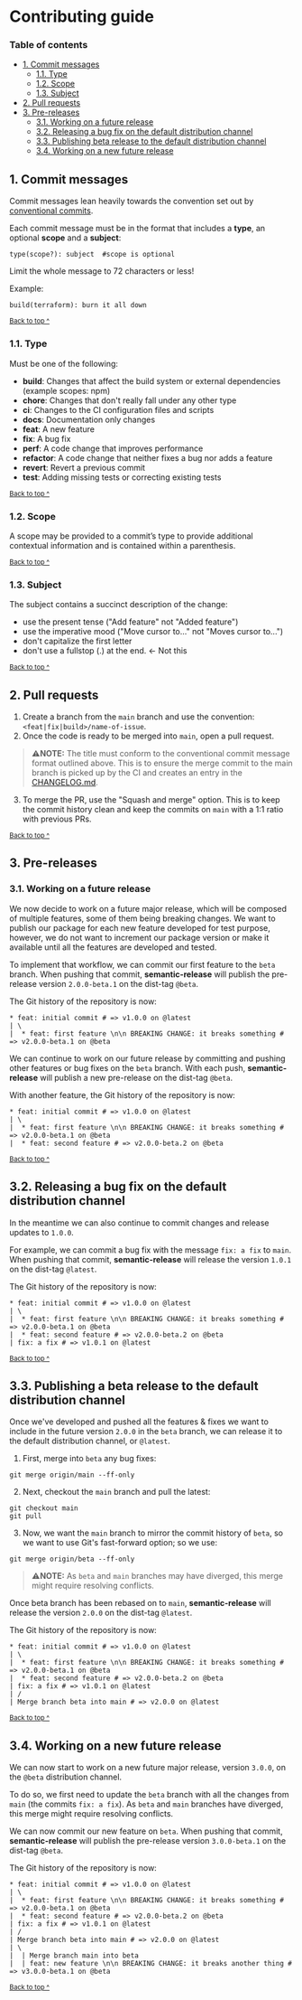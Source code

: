 # Contributing guide

### Table of contents

* [1. Commit messages](#1-commit-messages)
  - [1.1. Type](#11-type)
  - [1.2. Scope](#12-scope)
  - [1.3. Subject](#13-subject)
* [2. Pull requests](#2-pull-requests)
* [3. Pre-releases](#3-pre-releases)
  - [3.1. Working on a future release](#31-working-on-a-future-release)
  - [3.2. Releasing a bug fix on the default distribution channel](#32-releasing-a-bug-fix-on-the-default-distribution-channel)
  - [3.3. Publishing beta release to the default distribution channel](#33-publishing-a-beta-release-to-the-default-distribution-channel)
  - [3.4. Working on a new future release](#34-working-on-a-new-future-release)

## 1. Commit messages

Commit messages lean heavily towards the convention set out by [conventional commits](https://www.conventionalcommits.org).

Each commit message must be in the format that includes a **type**, an optional **scope** and a **subject**:
```
type(scope?): subject  #scope is optional
```

Limit the whole message to 72 characters or less!

Example:

```
build(terraform): burn it all down
```

<sup>[Back to top ^][table-of-contents]</sup>

### 1.1. Type

Must be one of the following:

* **build**: Changes that affect the build system or external dependencies (example scopes: npm)
* **chore**: Changes that don't really fall under any other type
* **ci**: Changes to the CI configuration files and scripts
* **docs**: Documentation only changes
* **feat**: A new feature
* **fix**: A bug fix
* **perf**: A code change that improves performance
* **refactor**: A code change that neither fixes a bug nor adds a feature
* **revert**: Revert a previous commit
* **test**: Adding missing tests or correcting existing tests

<sup>[Back to top ^][table-of-contents]</sup>

### 1.2. Scope

A scope may be provided to a commit’s type to provide additional contextual information and is contained within a parenthesis.

<sup>[Back to top ^][table-of-contents]</sup>

### 1.3. Subject

The subject contains a succinct description of the change:

* use the present tense ("Add feature" not "Added feature")
* use the imperative mood ("Move cursor to..." not "Moves cursor to...")
* don't capitalize the first letter
* don't use a fullstop (.) at the end. <- Not this

<sup>[Back to top ^][table-of-contents]</sup>

## 2. Pull requests

1. Create a branch from the `main` branch and use the convention: `<feat|fix|build>/name-of-issue`.
2. Once the code is ready to be merged into `main`, open a pull request.
> ⚠️**NOTE:** The title must conform to the conventional commit message format outlined above. This is to ensure the merge commit to the main branch is picked up by the CI and creates an entry in the [CHANGELOG.md](./CHANGELOG.md).
3. To merge the PR, use the "Squash and merge" option. This is to keep the commit history clean and keep the commits on `main` with a 1:1 ratio with previous PRs.

<sup>[Back to top ^][table-of-contents]</sup>

## 3. Pre-releases

### 3.1. Working on a future release

We now decide to work on a future major release, which will be composed of multiple features, some of them being breaking changes. We want to publish our package for each new feature developed for test purpose, however, we do not want to increment our package version or make it available until all the features are developed and tested.

To implement that workflow, we can commit our first feature to the `beta` branch. When pushing that commit, **semantic-release** will publish the pre-release version `2.0.0-beta.1` on the dist-tag `@beta`.

The Git history of the repository is now:

```
* feat: initial commit # => v1.0.0 on @latest
| \
|  * feat: first feature \n\n BREAKING CHANGE: it breaks something # => v2.0.0-beta.1 on @beta
```

We can continue to work on our future release by committing and pushing other features or bug fixes on the `beta` branch. With each push, **semantic-release** will publish a new pre-release on the dist-tag `@beta`.

With another feature, the Git history of the repository is now:

```
* feat: initial commit # => v1.0.0 on @latest
| \
|  * feat: first feature \n\n BREAKING CHANGE: it breaks something # => v2.0.0-beta.1 on @beta
|  * feat: second feature # => v2.0.0-beta.2 on @beta
```

<sup>[Back to top ^][table-of-contents]</sup>

## 3.2. Releasing a bug fix on the default distribution channel

In the meantime we can also continue to commit changes and release updates to `1.0.0`.

For example, we can commit a bug fix with the message `fix: a fix` to `main`. When pushing that commit, **semantic-release** will release the version `1.0.1` on the dist-tag `@latest`.

The Git history of the repository is now:

```
* feat: initial commit # => v1.0.0 on @latest
| \
|  * feat: first feature \n\n BREAKING CHANGE: it breaks something # => v2.0.0-beta.1 on @beta
|  * feat: second feature # => v2.0.0-beta.2 on @beta
| fix: a fix # => v1.0.1 on @latest
```

<sup>[Back to top ^][table-of-contents]</sup>

## 3.3. Publishing a beta release to the default distribution channel

Once we've developed and pushed all the features & fixes we want to include in the future version `2.0.0` in the `beta` branch, we can release it to the default distribution channel, or `@latest`.

1. First, merge into `beta` any bug fixes:
```shell
git merge origin/main --ff-only
```

2. Next, checkout the `main` branch and pull the latest:
```shell
git checkout main
git pull
```
3. Now, we want the `main` branch to mirror the commit history of `beta`, so we want to use Git's fast-forward option; so we use:
```shell
git merge origin/beta --ff-only
```
> ⚠️**NOTE:** As `beta` and `main` branches may have diverged, this merge might require resolving conflicts.

Once beta branch has been rebased on to `main`, **semantic-release** will release the version `2.0.0` on the dist-tag `@latest`.

The Git history of the repository is now:

```
* feat: initial commit # => v1.0.0 on @latest
| \
|  * feat: first feature \n\n BREAKING CHANGE: it breaks something # => v2.0.0-beta.1 on @beta
|  * feat: second feature # => v2.0.0-beta.2 on @beta
| fix: a fix # => v1.0.1 on @latest
| /
| Merge branch beta into main # => v2.0.0 on @latest
```

<sup>[Back to top ^][table-of-contents]</sup>

## 3.4. Working on a new future release

We can now start to work on a new future major release, version `3.0.0`, on the `@beta` distribution channel.

To do so, we first need to update the `beta` branch with all the changes from `main` (the commits `fix: a fix`). As `beta` and `main` branches have diverged, this merge might require resolving conflicts.

We can now commit our new feature on `beta`. When pushing that commit, **semantic-release** will publish the pre-release version `3.0.0-beta.1` on the dist-tag `@beta`.

The Git history of the repository is now:

```
* feat: initial commit # => v1.0.0 on @latest
| \
|  * feat: first feature \n\n BREAKING CHANGE: it breaks something # => v2.0.0-beta.1 on @beta
|  * feat: second feature # => v2.0.0-beta.2 on @beta
| fix: a fix # => v1.0.1 on @latest
| /
| Merge branch beta into main # => v2.0.0 on @latest
| \
|  | Merge branch main into beta
|  | feat: new feature \n\n BREAKING CHANGE: it breaks another thing # => v3.0.0-beta.1 on @beta
```

<sup>[Back to top ^][table-of-contents]</sup>

<!-- links -->
[table-of-contents]: #table-of-contents
